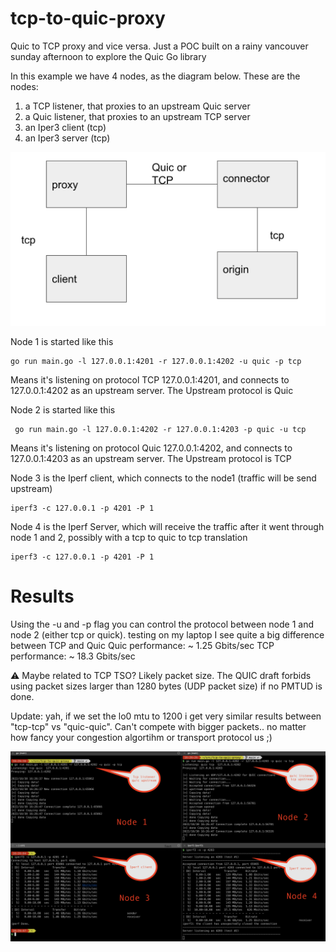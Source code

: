# tcp-to-quic-proxy
Quic to TCP proxy and vice versa. Just a POC built on a rainy vancouver sunday afternoon to explore the Quic Go library

In this example we have 4 nodes, as the diagram below.  These are the nodes:
1) a TCP listener, that proxies to an upstream Quic server
2) a Quic listener, that proxies to an upstream TCP server
3) an Iper3 client (tcp)
3) an Iper3 server (tcp)


![Topology](topology.png)

Node 1 is started like this
```
go run main.go -l 127.0.0.1:4201 -r 127.0.0.1:4202 -u quic -p tcp
```
Means it's listening on protocol TCP 127.0.0.1:4201, and connects to 127.0.0.1:4202 as an upstream server. The Upstream protocol is Quic

Node 2 is started like this
```
 go run main.go -l 127.0.0.1:4202 -r 127.0.0.1:4203 -p quic -u tcp
 ```
Means it's listening on protocol Quic 127.0.0.1:4202, and connects to 127.0.0.1:4203 as an upstream server. The Upstream protocol is TCP

Node 3 is the Iperf client, which connects to the node1 (traffic will be send upstream)
```
iperf3 -c 127.0.0.1 -p 4201 -P 1
```

Node 4 is the Iperf Server, which will receive the traffic after it went through node 1 and 2, possibly with a tcp to quic to tcp translation
```
iperf3 -c 127.0.0.1 -p 4201 -P 1
```

# Results
Using the -u and -p flag you can control the protocol between node 1 and node 2 (either tcp or quick).
testing on my laptop I see quite a big difference between TCP and Quic
Quic performance: ~ 1.25 Gbits/sec
TCP performance: ~ 18.3 Gbits/sec

⚠️ Maybe related to TCP TSO? Likely packet size. The QUIC draft forbids using packet sizes larger than 1280 bytes (UDP packet size) if no PMTUD is done. 

Update: yah, if we set the lo0 mtu to 1200 i get very similar results between "tcp-tcp" vs "quic-quic". Can't compete with bigger packets.. no matter how fancy your congestion algortihm or transport protocol us ;)

![Iperf restuls Quic](testresults.png)

